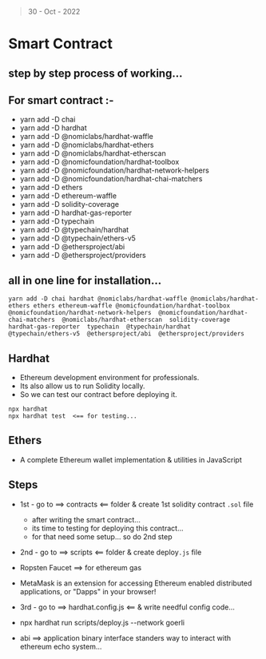 > 30 - Oct - 2022

# Smart Contract 

## step by step process of working...

## For smart contract :-

* yarn add -D chai
* yarn add -D hardhat
* yarn add -D @nomiclabs/hardhat-waffle
* yarn add -D @nomiclabs/hardhat-ethers
* yarn add -D @nomiclabs/hardhat-etherscan 
* yarn add -D @nomicfoundation/hardhat-toolbox
* yarn add -D @nomicfoundation/hardhat-network-helpers 
* yarn add -D @nomicfoundation/hardhat-chai-matchers 
* yarn add -D ethers
* yarn add -D ethereum-waffle
* yarn add -D solidity-coverage 
* yarn add -D hardhat-gas-reporter 
* yarn add -D typechain 
* yarn add -D @typechain/hardhat 
* yarn add -D @typechain/ethers-v5 
* yarn add -D @ethersproject/abi 
* yarn add -D @ethersproject/providers

## all in one line for installation...
```
yarn add -D chai hardhat @nomiclabs/hardhat-waffle @nomiclabs/hardhat-ethers ethers ethereum-waffle @nomicfoundation/hardhat-toolbox @nomicfoundation/hardhat-network-helpers  @nomicfoundation/hardhat-chai-matchers  @nomiclabs/hardhat-etherscan  solidity-coverage  hardhat-gas-reporter  typechain  @typechain/hardhat  @typechain/ethers-v5  @ethersproject/abi  @ethersproject/providers 
```

## Hardhat 

* Ethereum development environment for professionals.
* Its also allow us to run Solidity locally. 
* So we can test our contract before deploying it.

```
npx hardhat
npx hardhat test  <== for testing...
```

## Ethers

* A complete Ethereum wallet implementation & utilities in JavaScript

## Steps

* 1st - go to ==> contracts <== folder & create 1st solidity contract `.sol` file
    * after writing the smart contract...
    * its time to testing for deploying this contract... 
    * for that need some setup... so do 2nd step

* 2nd - go to ==> scripts <== folder & create deploy`.js` file

* Ropsten Faucet ==> for ethereum gas
* MetaMask is an extension for accessing Ethereum enabled distributed applications, or "Dapps" in your browser!

* 3rd - go to ==> hardhat.config.js <== & write needful config code... 


* npx hardhat run scripts/deploy.js --network goerli

* abi ==> application binary interface
standers way to interact with ethereum echo system...


<!-- 
Compiled 2 Solidity files successfully
Transactions address:  0xcf48CD062D09A002dcCb670E01beb4E99cF80884 
use this address to our client side applications...
-->